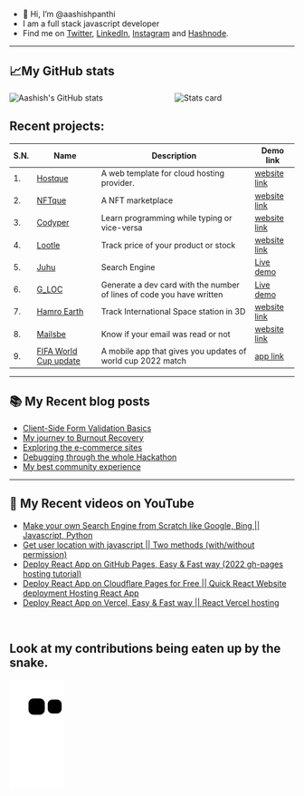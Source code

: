 - 👋 Hi, I’m @aashishpanthi
- I am a full stack javascript developer 
- Find me on [Twitter](https://twitter.com/aashishpanthi11), [LinkedIn](https://www.linkedin.com/in/aashishpanthi/), [Instagram](https://www.instagram.com/aashishpanthi11/) and [Hashnode](https://hashnode.com/@aashishpanthi).
 
 ---
 ## 📈My GitHub stats
<img alt="Stats card" src="https://github-readme-stats.vercel.app/api/top-langs/?username=aashishpanthi&theme=radical&layout=compact" width="42%" align="right" />
<img alt="Aashish's GitHub stats" src="https://github-readme-stats.vercel.app/api?username=aashishpanthi&show_icons=true&theme=radical" width="50%" />

<!---
aashishpanthi/aashishpanthi is a ✨ special ✨ repository because its `README.md` (this file) appears on your GitHub profile.
You can click the Preview link to take a look at your changes.
--->

## Recent projects:

| S.N. | Name | Description | Demo link |
| --- | --- | --- | --- |
| 1. | [Hostque](https://github.com/aashishpanthi/hostque) | A web template for cloud hosting provider. | [website link](https://hostque.netlify.app/) |
| 2. | [NFTque](https://github.com/aashishpanthi/NFTque) | A NFT marketplace  | [website link](https://nftque.netlify.app/) |
| 3. | [Codyper](https://github.com/aashishpanthi/codyper) | Learn programming while typing or vice-versa | [website link](https://codyper.netlify.app/) |
| 4. | [Lootle](https://github.com/aashishpanthi/lootle.live) | Track price of your product or stock | [website link](https://lootle.live) |
| 5. | [Juhu](https://github.com/aashishpanthi/search-engine)  | Search Engine | [Live demo](https://juhu.live) |
| 6. | [G_LOC](https://github.com/aashishpanthi/github-lines-of-code)  | Generate a dev card with the number of lines of code you have written | [Live demo](https://dev.d35hk11gzwtpyz.amplifyapp.com/) |
| 7. | [Hamro Earth](https://github.com/saroj-regmi/Nasa-space) | Track International Space station in 3D  | [website link](https://hamro.earth/) |
| 8. | [Mailsbe](https://github.com/aashishpanthi/mailsbe) | Know if your email was read or not| [website link](https://mailsbe.netlify.app/) |
| 9. | [FIFA World Cup update](https://github.com/aashishpanthi/FIFA-World-Cup) | A mobile app that gives you updates of world cup 2022 match | [app link](https://expo.dev/@aashishpanthi/FIFA-World-Cup-2022) |

--- 
## :books: My Recent blog posts
<!-- BLOG-POST-LIST:START -->
- [Client-Side Form Validation Basics](https://blog.aashish-panthi.com.np/client-side-form-validation-basics)
- [My journey to Burnout Recovery](https://blog.aashish-panthi.com.np/my-journey-to-burnout-recovery)
- [Exploring the e-commerce sites](https://blog.aashish-panthi.com.np/exploring-the-e-commerce-sites)
- [Debugging through the whole Hackathon](https://blog.aashish-panthi.com.np/debugging-through-the-whole-hackathon)
- [My best community experience](https://blog.aashish-panthi.com.np/my-best-community-experience)
<!-- BLOG-POST-LIST:END -->

---

## 🎥 My Recent videos on YouTube
<!-- YOUTUBE-VIDEOS-LIST:START -->
- [Make your own Search Engine from Scratch like Google, Bing || Javascript, Python](https://www.youtube.com/watch?v=YUPzpBs_iXw)
- [Get user location with javascript || Two methods &lpar;with/without permission&rpar;](https://www.youtube.com/watch?v=g5tNE7-vkGk)
- [Deploy React App on GitHub Pages, Easy &amp; Fast way &lpar;2022 gh-pages hosting tutorial&rpar;](https://www.youtube.com/watch?v=yvaJNaqQwew)
- [Deploy React App on Cloudflare Pages for Free || Quick React Website deployment Hosting React App](https://www.youtube.com/watch?v=QNShfexV9Bk)
- [Deploy React App on Vercel, Easy &amp; Fast way || React Vercel hosting](https://www.youtube.com/watch?v=cUInBy6AGHU)
<!-- YOUTUBE-VIDEOS-LIST:END -->

<br>

## Look at my contributions being eaten up by the snake.
![Snake animation](https://github.com/aashishpanthi/aashishpanthi/blob/output/github-contribution-grid-snake.svg)
